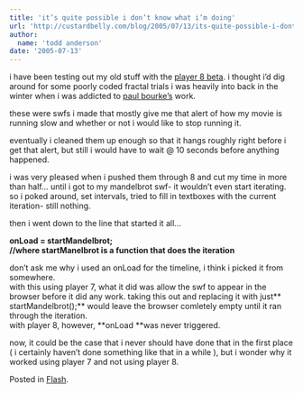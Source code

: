 ```yaml
---
title: 'it’s quite possible i don’t know what i’m doing'
url: 'http://custardbelly.com/blog/2005/07/13/its-quite-possible-i-dont-know-what-im-doing/'
author:
  name: 'todd anderson'
date: '2005-07-13'
---
```


i have been testing out my old stuff with the [player 8 beta](http://www.macromedia.com/software/flashplayer/public_beta/). i thought i’d dig around for some poorly coded fractal trials i was heavily into back in the winter when i was addicted to [paul bourke’s](http://astronomy.swin.edu.au/~pbourke/fractals/) work.

these were swfs i made that mostly give me that alert of how my movie is running slow and whether or not i would like to stop running it.

eventually i cleaned them up enough so that it hangs roughly right before i get that alert, but still i would have to wait @ 10 seconds before anything happened.

i was very pleased when i pushed them through 8 and cut my time in more than half… until i got to my mandelbrot swf- it wouldn’t even start iterating.  
so i poked around, set intervals, tried to fill in textboxes with the current iteration- still nothing.

then i went down to the line that started it all…

**onLoad = startMandelbrot;  
//where startManelbrot is a function that does the iteration**

don’t ask me why i used an onLoad for the timeline, i think i picked it from somewhere.  
with this using player 7, what it did was allow the swf to appear in the browser before it did any work. taking this out and replacing it with just** startMandelbrot();** would leave the browser comletely empty until it ran through the iteration.  
with player 8, however, **onLoad **was never triggered. 

now, it could be the case that i never should have done that in the first place ( i certainly haven’t done something like that in a while ), but i wonder why it worked using player 7 and not using player 8.

Posted in [Flash](http://custardbelly.com/blog/category/flash/).
